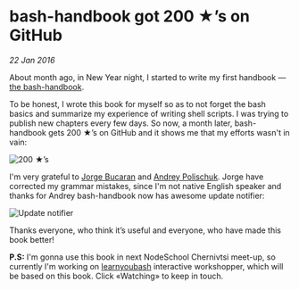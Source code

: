 # bash-handbook got 200 ★’s on GitHub

_22 Jan 2016_

About month ago, in New Year night, I started to write my first handbook — [the bash-handbook][bash-handbook].

To be honest, I wrote this book for myself so as to not forget the bash basics and summarize my experience of writing shell scripts. I was trying to publish new chapters every few days. So now, a month later, bash-handbook gets 200 ★’s on GitHub and it shows me that my efforts wasn't in vain:

![200 ★’s](http://cs627119.vk.me/v627119906/1f657/OHAPkuPh7dM.jpg)

I'm very grateful to [Jorge Bucaran](https://github.com/bucaran) and [Andrey Polischuk](https://github.com/andrepolischuk). Jorge have corrected my grammar mistakes, since I'm not native English speaker and thanks for Andrey bash-handbook now has awesome update notifier:

![Update notifier](https://cloud.githubusercontent.com/assets/8956796/12447240/dd34c4d0-bf7f-11e5-862c-bfb033e2b6cc.png)

Thanks everyone, who think it’s useful and everyone, who have made this book better!

**P.S:** I'm gonna use this book in next NodeSchool Chernivtsi meet-up, so currently I'm working on [learnyoubash](https://github.com/denysdovhan/learnyoubash) interactive workshopper, which will be based on this book. Click «Watching» to keep in touch.

[bash-handbook]: https://github.com/denysdovhan/bash-handbook
